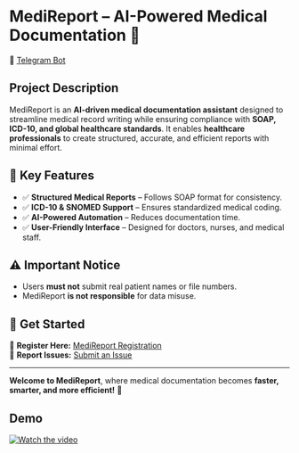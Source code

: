# MediReport – AI-Powered Medical Documentation 🚀  

💊 [Telegram Bot](https://t.me/MediReportBot)

## Project Description  
MediReport is an **AI-driven medical documentation assistant** designed to streamline medical record writing while ensuring compliance with **SOAP, ICD-10, and global healthcare standards**. It enables **healthcare professionals** to create structured, accurate, and efficient reports with minimal effort.  

## 🔹 Key Features  
- ✅ **Structured Medical Reports** – Follows SOAP format for consistency.  
- ✅ **ICD-10 & SNOMED Support** – Ensures standardized medical coding.  
- ✅ **AI-Powered Automation** – Reduces documentation time.  
- ✅ **User-Friendly Interface** – Designed for doctors, nurses, and medical staff.  

## ⚠️ Important Notice  
- Users **must not** submit real patient names or file numbers.  
- MediReport **is not responsible** for data misuse.  

## 📌 Get Started  
🔗 **Register Here:** [MediReport Registration](https://baserow.happen.io/form/fQu4leZMxRZuSYOOsXVl02rikZSyz-4jtgaITVUMBXI)  
🐞 **Report Issues:** [Submit an Issue](https://baserow.happen.io/form/DwOBzzeJsmci2g8tZNd6GHHUlgDYrq6007y6P4bNzwY)  

---

**Welcome to MediReport**, where medical documentation becomes **faster, smarter, and more efficient!** 🎉

## Demo

[![Watch the video](https://baserow.happen.io/media/thumbnails/small/LyMn9xf0fmtBB9aoRaOVbLlu6gRS94OX_8115d0d8ad43c30b1d0354b6e925ee74a460c977b063f457148c4c3566f642ac.png
)](https://baserow.happen.io/media/user_files/QbpR8q5VLSP9zeydm4caMj3emYwymf7p_2a2434ef34b05440d1b757d203b616514e32ae686d06a5c1eb0a485cbbfa0116.mp4)

